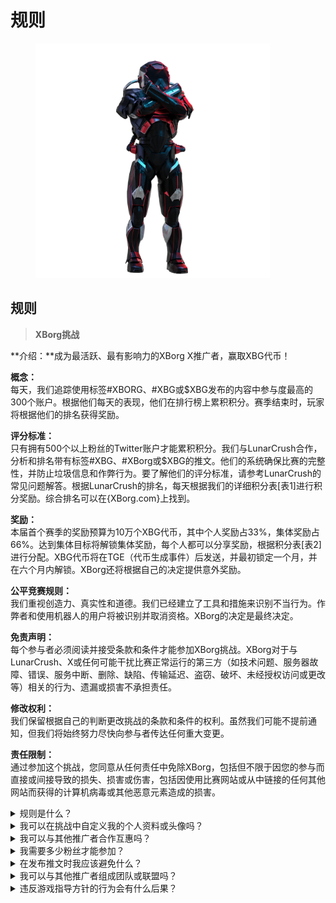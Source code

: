# 规则

<figure><img src="../../.gitbook/assets/Prometheus.png" alt="" width="375"><figcaption></figcaption></figure>

## **规则**

> **XBorg挑战**

**介绍：**成为最活跃、最有影响力的XBorg X推广者，赢取XBG代币！

**概念：**\
每天，我们追踪使用标签#XBORG、#XBG或$XBG发布的内容中参与度最高的300个账户。根据他们每天的表现，他们在排行榜上累积积分。赛季结束时，玩家将根据他们的排名获得奖励。

**评分标准：**\
只有拥有500个以上粉丝的Twitter账户才能累积积分。我们与LunarCrush合作，分析和排名带有标签#XBG、#XBorg或$XBG的推文。他们的系统确保比赛的完整性，并防止垃圾信息和作弊行为。要了解他们的评分标准，请参考LunarCrush的常见问题解答。根据LunarCrush的排名，每天根据我们的详细积分表\[表1]进行积分奖励。综合排名可以在{XBorg.com}上找到。

**奖励：**\
本届首个赛季的奖励预算为10万个XBG代币，其中个人奖励占33%，集体奖励占66%。达到集体目标将解锁集体奖励，每个人都可以分享奖励，根据积分表\[表2]进行分配。XBG代币将在TGE（代币生成事件）后发送，并最初锁定一个月，并在六个月内解锁。XBorg还将根据自己的决定提供意外奖励。

**公平竞赛规则：**\
我们重视创造力、真实性和道德。我们已经建立了工具和措施来识别不当行为。作弊者和使用机器人的用户将被识别并取消资格。XBorg的决定是最终决定。

**免责声明：**\
每个参与者必须阅读并接受条款和条件才能参加XBorg挑战。XBorg对于与LunarCrush、X或任何可能干扰比赛正常运行的第三方（如技术问题、服务器故障、错误、服务中断、删除、缺陷、传输延迟、盗窃、破坏、未经授权访问或更改等）相关的行为、遗漏或损害不承担责任。

**修改权利：**\
我们保留根据自己的判断更改挑战的条款和条件的权利。虽然我们可能不提前通知，但我们将始终努力尽快向参与者传达任何重大变更。

**责任限制：**\
通过参加这个挑战，您同意从任何责任中免除XBorg，包括但不限于因您的参与而直接或间接导致的损失、损害或伤害，包括因使用比赛网站或从中链接的任何其他网站而获得的计算机病毒或其他恶意元素造成的损害。

<details>

<summary>规则是什么？</summary>

请[向上滚动](rules-test.md#rules)。请注意，这些规则是与每个参与者同意的条款和条件相补充的。

</details>

<details>

<summary>我可以在挑战中自定义我的个人资料或头像吗？</summary>

在XBorg.gg或Twitter上定制个人资料或头像不会影响通过LunarCrush收集的数据。数据与您的Twitter账户关联，而不是您的个人资料图片。

</details>

<details>

<summary>我可以与其他推广者合作互惠吗？</summary>

当然可以，与其他推广者合作可以显著提高您的推文参与度，并增加我们项目的可见性。只要这些合作符合指导方针，都是鼓励的。

</details>

<details>

<summary>我需要多少粉丝才能参加？</summary>

挑战对所有人开放，但只有拥有至少500个Twitter粉丝的用户的积分才会被计算。

</details>

<details>

<summary>在发布推文时我应该避免什么？</summary>

有几个因素被考虑用于识别垃圾信息：重复的词语、无关的标签以及被禁止的术语，如“赠品”、“空投”和“抽奖”。更多信息，请访问：[https://lunarcrush.com/faq/how-does-lunarcrush-recognize-spam](https://lunarcrush.com/faq/how-does-lunarcrush-recognize-spam)

</details>

<details>

<summary>我可以与其他推广者组成团队或联盟吗？</summary>

当然可以，与其他推广者合作可以显著提高您的推文参与度，并增加我们项目的可见性。只要这些合作符合指导方针，都是鼓励的。

</details>

<details>

<summary>违反游戏指导方针的行为会有什么后果？</summary>

LunarCrush拥有自动化系统来检测不同类型的不当行为。一旦被检测到，LunarCrush将不再将您视为推广者，导致积分停止累积。如果需要，您还可能面临被取消比赛资格的处罚，从而失去领取奖励的资格。

</details>